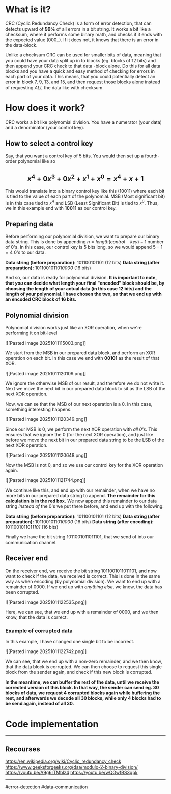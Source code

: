 # What is it?
CRC (Cyclic Redundancy Check) is a form of error detection, that can detects upward of **99%** of all errors in a bit string.
It works a bit like a checksum, where it performs some binary math, and checks if it ends with the expected value (000..). If it does not, it knows that there is an error in the data-block.

Unlike a checksum CRC can be used for smaller bits of data, meaning that you could have your data split up in to blocks (eg. blocks of 12 bits) and then append your CRC check to that data -block alone. Do this for all data blocks and you have a quick and easy method of checking for errors in each part of your data. This means, that you could potentially detect an error in block 7, 9, 13, and 15, and then request those blocks alone instead of requesting _ALL_ the data like with checksum.

# How does it work?
CRC works a bit like polynomial division. You have a numerator (your data) and a denominator (your control key).

## How to select a control key
Say, that you want a control key of 5 bits. You would then set up a fourth-order polynomial like so
## $$ x^4+0x^3+0x^2+x^1+x^0=x^4+x+1$$
This would translate into a binary control key like this (10011) where each bit is tied to the value of each part of the polynomial. MSB (Most significant bit) is in this case tied to $x^4$ and LSB (Least Significant Bit) is tied to $x^0$.
Thus, we in this example end with **10011** as our control key.

## Preparing data
Before performing our polynomial division, we want to prepare our binary data string. This is done by appending $n = length(control\quad key)-1$ number of 0's. In this case, our control key is 5 bits long, so we would append $5-1=4$ 0's to our data.

**Data string (before preparation):** 101100101101 (12 bits)
**Data string (after preparation):** 101100101101*0000* (16 bits)

And so, our data is ready for polynomial division.
**It is important to note, that _you_ can decide what length your final "encoded" block should be, by choosing the length of your actual data (in this case 12 bits) and the length of your polynomial. I have chosen the two, so that we end up with an encoded CRC block of 16 bits.**

## Polynomial division
Polynomial division works just like an XOR operation, when we're performing it on bit-level

![[Pasted image 20251011115003.png]]

We start from the MSB in our prepared data block, and perform an XOR operation on each bit. In this case we end with **00101** as the result of that XOR.

![[Pasted image 20251011120109.png]]

We ignore the otherwise MSB of our result, and therefore we do not write it.
Next we move the next bit in our prepared data block to sit as the LSB of the next XOR operation.

Now, we can se that the MSB of our next operation is a 0. In this case, something interesting happens.

![[Pasted image 20251011120349.png]]

Since our MSB is 0, we perform the next XOR operation with _all 0's_. This ensures that we ignore the 0 (for the next XOR operation), and just like before we move the next bit in our prepared data string to be the LSB of the next XOR operation.

![[Pasted image 20251011120648.png]]

Now the MSB is not 0, and so we use our control key for the XOR operation again.

![[Pasted image 20251011121744.png]]

We continue like this, and end up with our remainder, when we have no more bits in our prepared data string to append. **The remainder for this calculation is in the red box.**
We now append this remainder to our data string _instead of_ the 0's we put there before, and end up with the following:

**Data string (before preparation):** 101100101101 (12 bits)
**Data string (after preparation):** 101100101101*0000* (16 bits)
**Data string (after encoding):** 101100101101*1101* (16 bits)

Finally we have the bit string 1011001011011101, that we send of into our communication channel.

## Receiver end
On the receiver end, we receive the bit string 1011001011011101, and now want to check if the data, we received is correct.
This is done in the same way as when encoding (by polynomial division).
We want to end up with a remainder of 0000. If we end up with _anything else_, we know, the data has been corrupted.

![[Pasted image 20251011122535.png]]

Here, we can see, that we end up with a remainder of 0000, and we then know, that the data is correct.

### Example of corrupted data
In this example, I have changed one single bit to be incorrect.

![[Pasted image 20251011122742.png]]

We can see, that we end up with a non-zero remainder, and we then know, that the data block is corrupted.
We can then choose to request this single block from the sender again, and check if this new block is corrupted.

**In the meantime, we can buffer the rest of the data, until we receive the corrected version of this block. In that way, the sender can send eg. 30 blocks of data, we request 4 corrupted blocks again while buffering the rest, and afterwards we decode all 30 blocks, while only 4 blocks had to be send again, instead of all 30.**

# Code implementation


---
## Recourses
https://en.wikipedia.org/wiki/Cyclic_redundancy_check
https://www.geeksforgeeks.org/dsa/modulo-2-binary-division/
https://youtu.be/A9g6rTMblz4
https://youtu.be/wQGwfBS3gpk

---
#error-detection #data-communication 